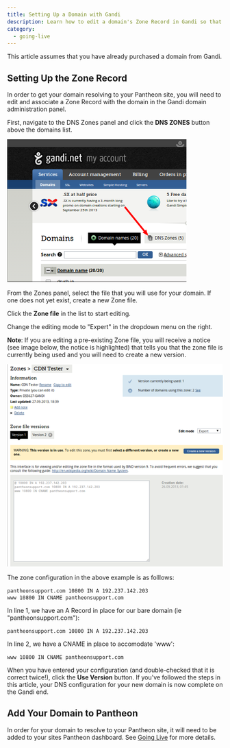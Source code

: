 ```yaml
---
title: Setting Up a Domain with Gandi
description: Learn how to edit a domain's Zone Record in Gandi so that it resolves to your Pantheon site.
category:
  - going-live
---
```

This article assumes that you have already purchased a domain from Gandi.

## Setting Up the Zone Record

In order to get your domain resolving to your Pantheon site, you will need to edit and associate a Zone Record with the domain in the Gandi domain administration panel.

First, navigate to the DNS Zones panel and click the **DNS ZONES** button above the domains list.

![](/source/docs/assets/images/desk_images/197253.png)

From the Zones panel, select the file that you will use for your domain. If one does not yet exist, create a new Zone file.

Click the **Zone file** in the list to start editing.

Change the editing mode to "Expert" in the dropdown menu on the right.

**Note**: If you are editing a pre-existing Zone file, you will receive a notice (see image below, the notice is highlighted) that tells you that the zone file is currently being used and you will need to create a new version.

![Configure the A records](/source/docs/assets/images/desk_images/197261.png)

The zone configuration in the above example is as folllows:

    pantheonsupport.com 10800 IN A 192.237.142.203
    www 10800 IN CNAME pantheonsupport.com

In line 1, we have an A Record in place for our bare domain (ie "pantheonsupport.com"):

    pantheonsupport.com 10800 IN A 192.237.142.203

In line 2, we have a CNAME in place to accomodate 'www':

    www 10800 IN CNAME pantheonsupport.com

When you have entered your configuration (and double-checked that it is correct twice!), click the **Use Version** button. If you've followed the steps in this article, your DNS configuration for your new domain is now complete on the Gandi end.

## Add Your Domain to Pantheon

In order for your domain to resolve to your Pantheon site, it will need to be added to your sites Pantheon dashboard. See [Going Live](/docs/articles/going-live) for more details.
